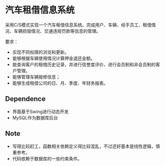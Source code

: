 # 汽车租借信息系统
采用C/S模式实现一个汽车租借信息系统。完成用户、车辆、经手员工、租借情况、车辆损毁情况、交通违规罚款等信息的管理。

要求：
 - 实现不同权限的浏览和更新。
 - 能够根据车辆使用情况计算押金退还金额。
 - 能查询客户的租借历史记录，并进行信誉度评价，进行会员制和非会员制的客户管理。
 - 能够管理车辆报修信息；
 - 能够生成租借公司的日、月、季度、年财务报表。

 ## Dependence
 - 界面基于Swing进行动态开发
 - MySQL作为数据库后台

 ## Note
 - 写得比较赶工，函数相关依赖定义得比较混乱，不过还好基本是线性逻辑，慎重参考。
 - 代码依赖于数据库的一些约束条件。
